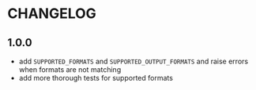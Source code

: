 # CHANGELOG

## 1.0.0

* add `SUPPORTED_FORMATS` and `SUPPORTED_OUTPUT_FORMATS` and raise errors when formats are not matching
* add more thorough tests for supported formats
